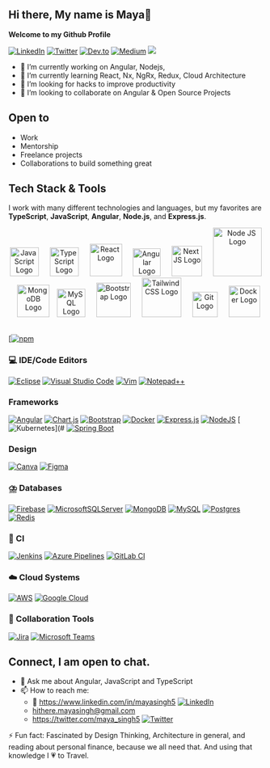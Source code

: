 ## Hi there, My name is Maya👋

**Welcome to my Github Profile** 

[![LinkedIn](https://img.shields.io/badge/LinkedIn-%230077B5.svg?style=flat&logo=linkedin&logoColor=white)](https://linkedin.com/in/mayasingh5)
[![Twitter](https://img.shields.io/badge/Twitter-%231DA1F2.svg?style=flat&logo=Twitter&logoColor=white)](https://twitter.com/maya_singh5) 
[![Dev.to](https://img.shields.io/badge/Dev.to-0A0A0A?logo=devdotto&logoColor=white)](https://dev.to/mayasingh39)
[![Medium](https://img.shields.io/badge/Medium-%23000000.svg?logo=medium&logoColor=white)]( )
[![](https://visitcount.itsvg.in/api?id=mayasingh5&label=Profile%20Views&color=9&icon=5&pretty=true)](https://visitcount.itsvg.in)

- 🔭 I’m currently working on Angular, Nodejs,  
- 🌱 I’m currently learning React, Nx, NgRx, Redux, Cloud Architecture
- 🤔 I’m looking for hacks to improve productivity
- 👯 I’m looking to collaborate on Angular & Open Source Projects

## Open to

- Work
- Mentorship
- Freelance projects
- Collaborations to build something great

## Tech Stack & Tools

I work with many different technologies and languages, but my favorites are  **TypeScript**, **JavaScript**, **Angular**, **Node.js**, and **Express.js**.

<p align="center">
  <img src="https://cdn.worldvectorlogo.com/logos/logo-javascript.svg" title="JavaScript" alt="JavaScript Logo" width="57" /> &emsp;
  <img src="https://cdn.worldvectorlogo.com/logos/typescript.svg" title="TypeScript" alt="TypeScript Logo" width="57" /> &emsp;
  <img src="https://brandlogos.net/wp-content/uploads/2020/09/react-logo.png" title="React JS" alt="React Logo" width="64" /> &emsp;
  <img src="https://cdn.worldvectorlogo.com/logos/angular-icon-1.svg" title="Angular" alt="Angular Logo" width="55" /> &emsp;
  <img src="https://cdn.worldvectorlogo.com/logos/next-js.svg" title="Next JS" alt="Next JS Logo" width="60"/> &emsp;
  <img src="https://cdn.worldvectorlogo.com/logos/nodejs-1.svg" title="Node JS" alt="Node JS Logo" width="96"/> &ensp;
  <img src="https://cdn.worldvectorlogo.com/logos/mongodb-icon-1.svg" title="MongoDB" alt="MongoDB Logo" width="64"/> &ensp;
  <img src="https://cdn.worldvectorlogo.com/logos/mysql-3.svg" title="MySQL" alt="MySQL Logo" width="56"/> &emsp;
  <img src="https://cdn.worldvectorlogo.com/logos/bootstrap-5-1.svg" title="Bootstrap" alt="Bootstrap Logo" width="68" /> &emsp;
  <img src="https://cdn.worldvectorlogo.com/logos/tailwindcss.svg" title="Tailwind CSS" alt="Tailwind CSS Logo" width="78" /> &emsp;
  <img src="https://cdn.worldvectorlogo.com/logos/git-icon.svg" title="Git" alt="Git Logo" width="50"/> &emsp;
  <img src="https://cdn.worldvectorlogo.com/logos/docker.svg" title="Docker" alt="Docker Logo" width="62"/> &emsp;
</p>

  [[![npm](https://img.shields.io/badge/npm-CB3837?logo=npm&logoColor=fff)](#)

### 💻 IDE/Code Editors
[![Eclipse](https://img.shields.io/badge/Eclipse-FE7A16.svg?logo=Eclipse&logoColor=white)](#)
[![Visual Studio Code](https://img.shields.io/badge/Visual%20Studio%20Code-0078d7.svg?logo=visual-studio-code&logoColor=white)](#)
[![Vim](https://img.shields.io/badge/Vim-%2311AB00.svg?logo=vim&logoColor=white)](#)
[![Notepad++](https://img.shields.io/badge/Notepad++-90E59A.svg?&logo=notepad%2b%2b&logoColor=black)](#)


### Frameworks
  [![Angular](https://img.shields.io/badge/Angular-%23DD0031.svg?logo=angular&logoColor=white)](#)
  [![Chart.js](https://img.shields.io/badge/Chart.js-FF6384?logo=chartdotjs&logoColor=fff)](#)
  [![Bootstrap](https://img.shields.io/badge/Bootstrap-7952B3?logo=bootstrap&logoColor=fff)](#)
  [![Docker](https://img.shields.io/badge/Docker-2496ED?logo=docker&logoColor=fff)](#)
  [![Express.js](https://img.shields.io/badge/Express.js-%23404d59.svg?logo=express&logoColor=%2361DAFB)](#)
  [![NodeJS](https://img.shields.io/badge/Node.js-6DA55F?logo=node.js&logoColor=white)](#)
  [![Kubernetes](https://img.shields.io/badge/Kubernetes-326CE5?logo=kubernetes&logoColor=fff)](#
  [![Spring Boot](https://img.shields.io/badge/Spring%20Boot-6DB33F?logo=springboot&logoColor=fff)](#)

  ### Design 
  [![Canva](https://img.shields.io/badge/Canva-%2300C4CC.svg?&logo=Canva&logoColor=white)](#)
  [![Figma](https://img.shields.io/badge/Figma-F24E1E?logo=figma&logoColor=white)](#)

  
  ### ⛈️ Databases
  [![Firebase](https://img.shields.io/badge/Firebase-039BE5?logo=Firebase&logoColor=white)](#)
  [![MicrosoftSQLServer](https://img.shields.io/badge/Microsoft%20SQL%20Server-CC2927?logo=microsoft%20sql%20server&logoColor=white)](#)
  [![MongoDB](https://img.shields.io/badge/MongoDB-%234ea94b.svg?logo=mongodb&logoColor=white)](#)
  [![MySQL](https://img.shields.io/badge/MySQL-4479A1?logo=mysql&logoColor=fff)](#)
  [![Postgres](https://img.shields.io/badge/Postgres-%23316192.svg?logo=postgresql&logoColor=white)](#)
  [![Redis](https://img.shields.io/badge/Redis-%23DD0031.svg?logo=redis&logoColor=white)](#)

  ### 🔎 CI
  [![Jenkins](https://img.shields.io/badge/Jenkins-D24939?logo=jenkins&logoColor=white)]()
  [![Azure Pipelines](https://img.shields.io/badge/Azure%20Pipelines-2560E0?logo=azurepipelines&logoColor=fff)](#)
  [![GitLab CI](https://img.shields.io/badge/GitLab%20CI-FC6D26?logo=gitlab&logoColor=fff)](#)
  
  ### ☁️ Cloud Systems
  [![AWS](https://img.shields.io/badge/AWS-%23FF9900.svg?logo=amazon-web-services&logoColor=white)](#)
  [![Google Cloud](https://img.shields.io/badge/Google%20Cloud-%234285F4.svg?logo=google-cloud&logoColor=white)](#)

  ### 🤝 Collaboration Tools
  [![Jira](https://img.shields.io/badge/Jira-0052CC?logo=jira&logoColor=fff)](#)
  [![Microsoft Teams](https://img.shields.io/badge/Microsoft%20Teams-6264A7?logo=microsoftteams&logoColor=fff&)](#)


## Connect, I am open to chat. 

- 💬 Ask me about Angular, JavaScript and TypeScript
- 📫 How to reach me:
  - 💼 https://www.linkedin.com/in/mayasingh5 [![LinkedIn](https://img.shields.io/badge/LinkedIn-%230077B5.svg?style=flat&logo=linkedin&logoColor=white)](https://linkedin.com/in/mayasingh5)
  - hithere.mayasingh@gmail.com 
  - https://twitter.com/maya_singh5 [![Twitter](https://img.shields.io/badge/Twitter-%231DA1F2.svg?style=flat&logo=Twitter&logoColor=white)](https://twitter.com/maya_singh5) 

⚡ Fun fact: Fascinated by Design Thinking, Architecture in general, and reading about personal finance, because we all need that. And using that knowledge I 💗 to Travel. 
